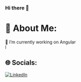 ### Hi there 👋
# 💫 About Me:
🔭 I’m currently working on Angular<br> l


## 🌐 Socials:
[![LinkedIn](https://img.shields.io/badge/LinkedIn-%230077B5.svg?logo=linkedin&logoColor=white)](https://www.linkedin.com/in/sagar-das-878663230/) 






